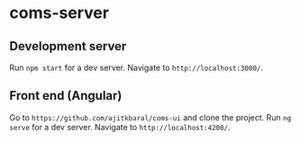 # coms-server

## Development server

Run `npm start` for a dev server. Navigate to `http://localhost:3000/`.

## Front end (Angular)

Go to `https://github.com/ajitkbaral/coms-ui` and clone the project.
Run `ng serve` for a dev server. Navigate to `http://localhost:4200/`.
